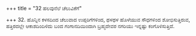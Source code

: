+++
title = "32 ಹಲವುನೆಲೆ ಚೆಲುವಿಕೆಗೆ"

+++
32.  ಹೊನ್ನಿನ ಕಳಸದಿಂದ ಚೆಲುವಾದ ಉಪ್ಪರಿಗೆಗಳಿಂದ,  ಥಳಥಳ ಹೊಳೆಯುವ ಸೌಧಗಳಿಂದ ಶೋಭಿಸುತ್ತಿರುವ,  ಹತ್ತಿರದಲ್ಲೇ ಆಕಾಶದಿಂದಿಳಿದು ಬಂದ ಗಂಗಾನದಿಯಿಂದಾಗಿ ಬ್ರಹ್ಮದೇವರ ನಗರಿಯು ಇನ್ನಷ್ಟು ಕಂಗೊಳಿಸುತ್ತಿದೆ.
